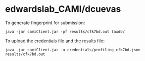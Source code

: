 # edwardslab_CAMI/dcuevas
To generate fingerprint for submission:
```
java -jar camiClient.jar -pf results/cfk7bd.out taxdb/
```

To upload the credentials file and the results file:
```
java -jar camiClient.jar -u credentials/profiling_cfk7bd.json results/cfk7bd.out
```

